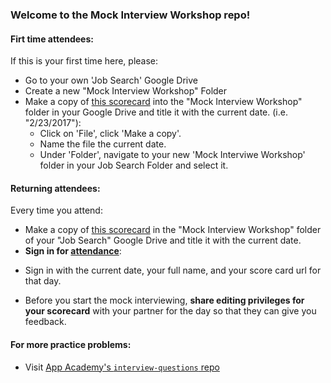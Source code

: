 ### Welcome to the Mock Interview Workshop repo!

#### Firt time attendees:
If this is your first time here, please:
* Go to your own 'Job Search' Google Drive
* Create a new "Mock Interview Workshop" Folder
* Make a copy of [this scorecard](https://docs.google.com/spreadsheets/d/1ROq762L9yXmPnMllckXnuPzB9ScA6BN0Ev_XceBpalY/edit#gid=1051628103) into the "Mock Interview Workshop" folder in your Google Drive and title it with the current date. (i.e. "2/23/2017"):
  - Click on 'File', click 'Make a copy'.
  - Name the file the current date.
  - Under 'Folder', navigate to your new 'Mock Interviwe Workshop' folder in your Job Search Folder and select it.

#### Returning attendees:
Every time you attend:
* Make a copy of [this scorecard](https://docs.google.com/spreadsheets/d/1ROq762L9yXmPnMllckXnuPzB9ScA6BN0Ev_XceBpalY/edit#gid=1051628103) in the "Mock Interview Workshop" folder of your "Job Search" Google Drive and title it with the current date.
* __**Sign in for [attendance](https://docs.google.com/spreadsheets/d/1j-ACJh2OAQxtyNheQ8P-InZzrUjaqydLbuQ-iXLiNA0/edit?usp=sharing)**__:
 - Sign in with the current date, your full name, and your score card url for that day.
* Before you start the mock interviewing, __**share editing privileges for your scorecard**__ with your partner for the day so that they can give you feedback.

#### For more practice problems:
* Visit [App Academy's `interview-questions` repo][interview-questions]




[interview-questions]: https://github.com/appacademy/interview-questions
